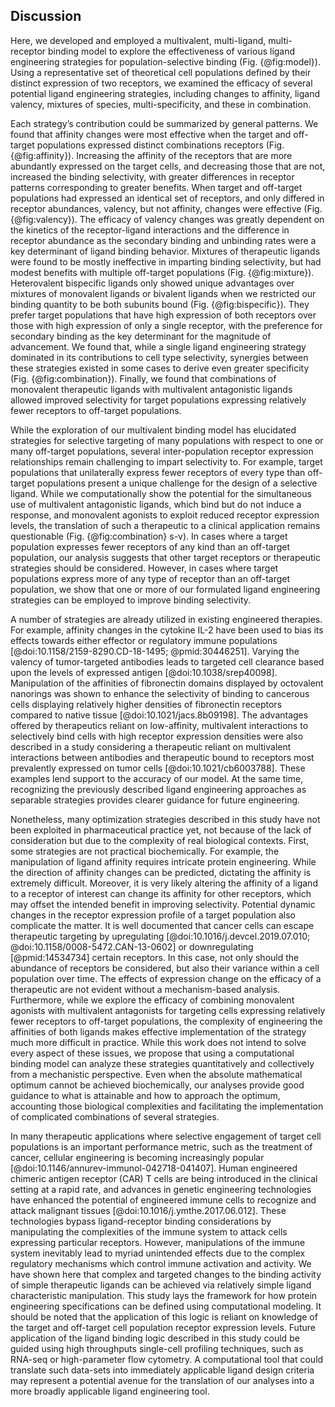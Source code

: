 ## Discussion

<!-- Summary. -->

Here, we developed and employed a multivalent, multi-ligand, multi-receptor binding model to explore the effectiveness of various ligand engineering strategies for population-selective binding (Fig. {@fig:model}). Using a representative set of theoretical cell populations defined by their distinct expression of two receptors, we examined the efficacy of several potential ligand engineering strategies, including changes to affinity, ligand valency, mixtures of species, multi-specificity, and these in combination.

Each strategy’s contribution could be summarized by general patterns. We found that affinity changes were most effective when the target and off-target populations expressed distinct combinations receptors (Fig. {@fig:affinity}). Increasing the affinity of the receptors that are more abundantly expressed on the target cells, and decreasing those that are not, increased the binding selectivity, with greater differences in receptor patterns corresponding to greater benefits. When target and off-target populations had expressed an identical set of receptors, and only differed in receptor abundances, valency, but not affinity, changes were effective (Fig. {@fig:valency}). The efficacy of valency changes was greatly dependent on the kinetics of the receptor-ligand interactions and the difference in receptor abundance as the secondary binding and unbinding rates were a key determinant of ligand binding behavior. Mixtures of therapeutic ligands were found to be mostly ineffective in imparting binding selectivity, but had modest benefits with multiple off-target populations (Fig. {@fig:mixture}). Heterovalent bispecific ligands only showed unique advantages over mixtures of monovalent ligands or bivalent ligands when we restricted our binding quantity to be both subunits bound (Fig. {@fig:bispecific}). They prefer target populations that have high expression of both receptors over those with high expression of only a single receptor, with the preference for secondary binding as the key determinant for the magnitude of advancement. We found that, while a single ligand engineering strategy dominated in its contributions to cell type selectivity, synergies between these strategies existed in some cases to derive even greater specificity (Fig. {@fig:combination}). Finally, we found that combinations of monovalent therapeutic ligands with multivalent antagonistic ligands allowed improved selectivity for target populations expressing relatively fewer receptors to off-target populations.

<!-- No strategies for NOT relationships. -->

While the exploration of our multivalent binding model has elucidated strategies for selective targeting of many populations with respect to one or many off-target populations, several inter-population receptor expression relationships remain challenging to impart selectivity to. For example, target populations that unilaterally express fewer receptors of every type than off-target populations present a unique challenge for the design of a selective ligand. While we computationally show the potential for the simultaneous use of multivalent antagonistic ligands, which bind but do not induce a response, and monovalent agonists to exploit reduced receptor expression levels, the translation of such a therapeutic to a clinical application remains questionable (Fig. {@fig:combination} s-v). In cases where a target population expresses fewer receptors of any kind than an off-target population, our analysis suggests that other target receptors or therapeutic strategies should be considered. However, in cases where target populations express more of any type of receptor than an off-target population, we show that one or more of our formulated ligand engineering strategies can be employed to improve binding selectivity.

<!-- TODO: Mention more than two receptors, but should come below. -->

<!-- A number of strategies are already employed. -->

A number of strategies are already utilized in existing engineered therapies. For example, affinity changes in the cytokine IL-2 have been used to bias its effects towards either effector or regulatory immune populations [@doi:10.1158/2159-8290.CD-18-1495; @pmid:30446251]. Varying the valency of tumor-targeted antibodies leads to targeted cell clearance based upon the levels of expressed antigen [@doi:10.1038/srep40098]. Manipulation of the affinities of fibronectin domains displayed by octovalent nanorings was shown to enhance the selectivity of binding to cancerous cells displaying relatively higher densities of fibronectin receptors compared to native tissue [@doi:10.1021/jacs.8b09198]. The advantages offered by therapeutics reliant on low-affinity, multivalent interactions to selectively bind cells with high receptor expression densities were also described in a study considering a therapeutic reliant on multivalent interactions between antibodies and therapeutic bound to receptors most prevalently expressed on tumor cells [@doi:10.1021/cb6003788]. These examples lend support to the accuracy of our model. At the same time, recognizing the previously described ligand engineering approaches as separable strategies provides clearer guidance for future engineering.

<!-- Still need to implement others. -->

Nonetheless, many optimization strategies described in this study have not been exploited in pharmaceutical practice yet, not because of the lack of consideration but due to the complexity of real biological contexts. First, some strategies are not practical biochemically. For example, the manipulation of ligand affinity requires intricate protein engineering. While the direction of affinity changes can be predicted, dictating the affinity is extremely difficult. Moreover, it is very likely altering the affinity of a ligand to a receptor of interest can change its affinity for other receptors, which may offset the intended benefit in improving selectivity. Potential dynamic changes in the receptor expression profile of a target population also complicate the matter. It is well documented that cancer cells can escape therapeutic targeting by upregulating [@doi:10.1016/j.devcel.2019.07.010; @doi:10.1158/0008-5472.CAN-13-0602] or downregulating [@pmid:14534734] certain receptors. In this case, not only should the abundance of receptors be considered, but also their variance within a cell population over time. The effects of expression change on the efficacy of a therapeutic are not evident without a mechanism-based analysis. Furthermore, while we explore the efficacy of combining monovalent agonists with multivalent antagonists for targeting cells expressing relatively fewer receptors to off-target populations, the complexity of engineering the affinities of both ligands makes effective implementation of the strategy much more difficult in practice. While this work does not intend to solve every aspect of these issues, we propose that using a computational binding model can analyze these strategies quantitatively and collectively from a mechanistic perspective. Even when the absolute mathematical optimum cannot be achieved biochemically, our analyses provide good guidance to what is attainable and how to approach the optimum, accounting those biological complexities and facilitating the implementation of complicated combinations of several strategies.

<!-- Impressive range of logic can be built without cells involved. -->

In many therapeutic applications where selective engagement of target cell populations is an important performance metric, such as the treatment of cancer, cellular engineering is becoming increasingly popular [@doi:10.1146/annurev-immunol-042718-041407]. Human engineered chimeric antigen receptor (CAR) T cells are being introduced in the clinical setting at a rapid rate, and advances in genetic engineering technologies have enhanced the potential of engineered immune cells to recognize and attack malignant tissues [@doi:10.1016/j.ymthe.2017.06.012]. These technologies bypass ligand-receptor binding considerations by manipulating the complexities of the immune system to attack cells expressing particular receptors. However, manipulations of the immune system inevitably lead to myriad unintended effects due to the complex regulatory mechanisms which control immune activation and activity. We have shown here that complex and targeted changes to the binding activity of simple therapeutic ligands can be achieved via relatively simple ligand characteristic manipulation. This study lays the framework for how protein engineering specifications can be defined using computational modeling. It should be noted that the application of this logic is reliant on knowledge of the target and off-target cell population receptor expression levels. Future application of the ligand binding logic described in this study could be guided using high throughputs single-cell profiling techniques, such as RNA-seq or high-parameter flow cytometry. A computational tool that could translate such data-sets into immediately applicable ligand design criteria may represent a potential avenue for the translation of our analyses into a more broadly applicable ligand engineering tool.
